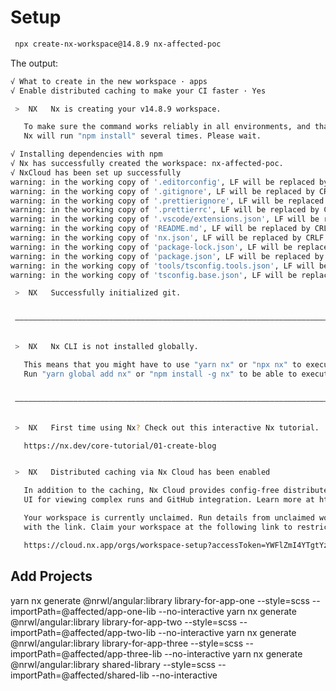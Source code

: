 # Setup

```bash
 npx create-nx-workspace@14.8.9 nx-affected-poc
```

The output:

```bash
√ What to create in the new workspace · apps
√ Enable distributed caching to make your CI faster · Yes

 >  NX   Nx is creating your v14.8.9 workspace.

   To make sure the command works reliably in all environments, and that the preset is applied correctly,
   Nx will run "npm install" several times. Please wait.

√ Installing dependencies with npm
√ Nx has successfully created the workspace: nx-affected-poc.
√ NxCloud has been set up successfully
warning: in the working copy of '.editorconfig', LF will be replaced by CRLF the next time Git touches it
warning: in the working copy of '.gitignore', LF will be replaced by CRLF the next time Git touches it
warning: in the working copy of '.prettierignore', LF will be replaced by CRLF the next time Git touches it
warning: in the working copy of '.prettierrc', LF will be replaced by CRLF the next time Git touches it
warning: in the working copy of '.vscode/extensions.json', LF will be replaced by CRLF the next time Git touches it
warning: in the working copy of 'README.md', LF will be replaced by CRLF the next time Git touches it
warning: in the working copy of 'nx.json', LF will be replaced by CRLF the next time Git touches it
warning: in the working copy of 'package-lock.json', LF will be replaced by CRLF the next time Git touches it
warning: in the working copy of 'package.json', LF will be replaced by CRLF the next time Git touches it
warning: in the working copy of 'tools/tsconfig.tools.json', LF will be replaced by CRLF the next time Git touches it
warning: in the working copy of 'tsconfig.base.json', LF will be replaced by CRLF the next time Git touches it

 >  NX   Successfully initialized git.


 ——————————————————————————————————————————————————————————————————————————————————————————————————————————————————————


 >  NX   Nx CLI is not installed globally.

   This means that you might have to use "yarn nx" or "npx nx" to execute commands in the workspace.
   Run "yarn global add nx" or "npm install -g nx" to be able to execute command directly.


 ——————————————————————————————————————————————————————————————————————————————————————————————————————————————————————


 >  NX   First time using Nx? Check out this interactive Nx tutorial.

   https://nx.dev/core-tutorial/01-create-blog


 >  NX   Distributed caching via Nx Cloud has been enabled

   In addition to the caching, Nx Cloud provides config-free distributed execution,
   UI for viewing complex runs and GitHub integration. Learn more at https://nx.app

   Your workspace is currently unclaimed. Run details from unclaimed workspaces can be viewed on cloud.nx.app by anyone
   with the link. Claim your workspace at the following link to restrict access.

   https://cloud.nx.app/orgs/workspace-setup?accessToken=YWFlZmI4YTgtYzczNS00Njk3LTg1MzItNGI5MWVjNzU1YjMwfHJlYWQtd3JpdGU=
```

## Add Projects

 yarn nx generate @nrwl/angular:library library-for-app-one --style=scss --importPath=@affected/app-one-lib --no-interactive
 yarn nx generate @nrwl/angular:library library-for-app-two --style=scss --importPath=@affected/app-two-lib --no-interactive
 yarn nx generate @nrwl/angular:library library-for-app-three --style=scss --importPath=@affected/app-three-lib --no-interactive
 yarn nx generate @nrwl/angular:library shared-library --style=scss --importPath=@affected/shared-lib --no-interactive